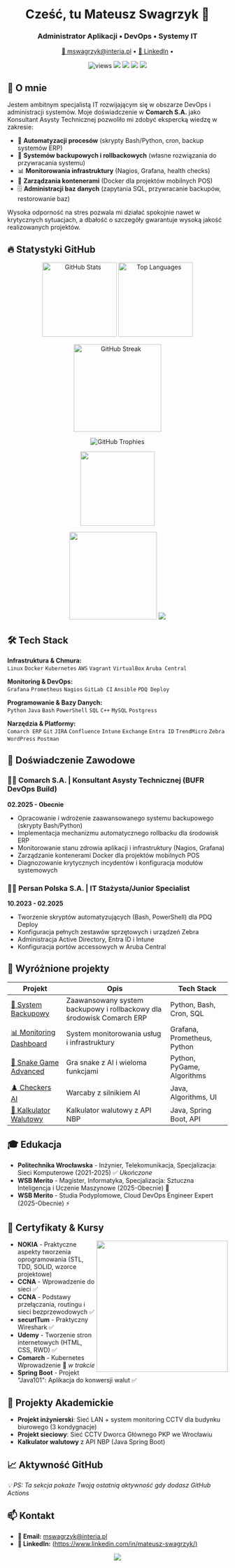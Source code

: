 <!-- Nagłówek -->
<h1 align="center">Cześć, tu Mateusz Swagrzyk 👋</h1>
<h3 align="center">Administrator Aplikacji • DevOps • Systemy IT</h3>

<p align="center">
  <a href="mailto:mswagrzyk@interia.pl">📧 mswagrzyk@interia.pl</a> •
  <a href="https://www.linkedin.com/in/mateusz-swagrzyk/">💼 LinkedIn</a> •
</p>

<p align="center">
  <img src="https://komarev.com/ghpvc/?username=Swagrzyk&label=Wyświetlenia&color=0e75b6&style=for-the-badge" alt="views" />
  <img src="https://img.shields.io/badge/Linux-Expert-FCC624?logo=linux&logoColor=black" />
  <img src="https://img.shields.io/badge/DevOps-2496ED?logo=azurepipelines&logoColor=white" />
  <img src="https://img.shields.io/badge/Cloud-AWS-orange?logo=amazonaws" />
  <img src="https://img.shields.io/badge/Comarch_ERP-Specialist-blue?logo=azuredevops" />
</p>

## 🚀 O mnie

Jestem ambitnym specjalistą IT rozwijającym się w obszarze DevOps i administracji systemów. Moje doświadczenie w **Comarch S.A.** jako Konsultant Asysty Technicznej pozwoliło mi zdobyć ekspercką wiedzę w zakresie:

- 🔄 **Automatyzacji procesów** (skrypty Bash/Python, cron, backup systemów ERP)
- 🚀 **Systemów backupowych i rollbackowych** (własne rozwiązania do przywracania systemu)
- 📊 **Monitorowania infrastruktury** (Nagios, Grafana, health checks)
- 🐳 **Zarządzania kontenerami** (Docker dla projektów mobilnych POS)
- 🗄️ **Administracji baz danych** (zapytania SQL, przywracanie backupów, restorowanie baz)

Wysoka odporność na stres pozwala mi działać spokojnie nawet w krytycznych sytuacjach, a dbałość o szczegóły gwarantuje wysoką jakość realizowanych projektów.

## 🔥 Statystyki GitHub
<p align="center">
  <img height="170" src="https://api.github-readme-stats.vercel.app/api?username=Swagrzyk&show_icons=true&theme=tokyonight&hide=issues&count_private=true&include_all_commits=true" alt="GitHub Stats" />
  <img height="170" src="https://api.github-readme-stats.vercel.app/api/top-langs/?username=Swagrzyk&layout=compact&theme=tokyonight&hide=html,css&langs_count=6" alt="Top Languages" />
</p>

<p align="center">
  <img height="200" src="https://streak-stats.demolab.com/?user=Swagrzyk&theme=tokyonight&fire=DD2727" alt="GitHub Streak" />
</p>

<p align="center">
  <img src="https://github-profile-trophy.vercel.app/?username=Swagrzyk&theme=onedark&column=4&margin-w=15&margin-h=15" alt="GitHub Trophies" />
</p>

<p align="center">
    <img height="170" src="https://github-readme-stats.vercel.app/api/top-langs/?username=Swagrzyk&layout=compact&theme=tokyonight&hide=html,css&langs_count=6" />
</p>
<p align="center">
  <img height="200" src="https://streak-stats.demolab.com/?user=Swagrzyk&theme=tokyonight&fire=DD2727" />
  <img src="https://github-profile-trophy.vercel.app/?username=Swagrzyk&theme=onedark&column=4&margin-w=15&margin-h=15" />
</p>

## 🛠️ Tech Stack

**Infrastruktura & Chmura:** \
`Linux` `Docker` `Kubernetes` `AWS` `Vagrant` `VirtualBox` `Aruba Central`

**Monitoring & DevOps:** \
`Grafana` `Prometheus` `Nagios`  `GitLab CI` `Ansible` `PDQ Deploy`

**Programowanie & Bazy Danych:** \
`Python` `Java` `Bash` `PowerShell` `SQL` `C++` `MySQL` `Postgress`

**Narzędzia & Platformy:** \
`Comarch ERP` `Git` `JIRA` `Confluence` `Intune` `Exchange` `Entra ID` `TrendMicro` `Zebra` `WordPress` `Postman`

## 💼 Doświadczenie Zawodowe

### 👨‍💻 Comarch S.A. | Konsultant Asysty Technicznej (BUFR DevOps Build)
**02.2025 - Obecnie**

- Opracowanie i wdrożenie zaawansowanego systemu backupowego (skrypty Bash/Python)
- Implementacja mechanizmu automatycznego rollbacku dla środowisk ERP
- Monitorowanie stanu zdrowia aplikacji i infrastruktury (Nagios, Grafana)
- Zarządzanie kontenerami Docker dla projektów mobilnych POS
- Diagnozowanie krytycznych incydentów i konfiguracja modułów systemowych

### 👨‍💻 Persan Polska S.A. | IT Stażysta/Junior Specialist
**10.2023 - 02.2025**

- Tworzenie skryptów automatyzujących (Bash, PowerShell) dla PDQ Deploy
- Konfiguracja pełnych zestawów sprzętowych i urządzeń Zebra
- Administracja Active Directory, Entra ID i Intune
- Konfiguracja portów accessowych w Aruba Central

## 📂 Wyróżnione projekty

| Projekt | Opis | Tech Stack |
|---------|------|------------|
| [🚀 System Backupowy ](https://github.com/Swagrzyk/erp-backup-system) | Zaawansowany system backupowy i rollbackowy dla środowisk Comarch ERP | Python, Bash, Cron, SQL |
| [📊 Monitoring Dashboard](https://github.com/Swagrzyk/monitoring-system) | System monitorowania usług i infrastruktury | Grafana, Prometheus, Python |
| [🐍 Snake Game Advanced](https://github.com/Swagrzyk/snake) | Gra snake z AI i wieloma funkcjami | Python, PyGame, Algorithms |
| [♟️ Checkers AI](https://github.com/Swagrzyk/checkers) | Warcaby z silnikiem AI | Java, Algorithms, UI |
| [💱 Kalkulator Walutowy](https://github.com/Swagrzyk/currency-converter) | Kalkulator walutowy z API NBP | Java, Spring Boot, API |


## 🎓 Edukacja

- **Politechnika Wrocławska** - Inżynier, Telekomunikacja, Specjalizacja: Sieci Komputerowe (2021-2025) ✅ *Ukończone*
- **WSB Merito** - Magister, Informatyka, Specjalizacja: Sztuczna Inteligencja i Uczenie Maszynowe (2025-Obecnie) 🎯
- **WSB Merito** - Studia Podyplomowe, Cloud DevOps Engineer Expert (2025-Obecnie) ⚡

## 📜 Certyfikaty & Kursy

<img align="right" src="https://skillicons.dev/icons?i=aws,kubernetes,docker,git" width="300" />

- **NOKIA** - Praktyczne aspekty tworzenia oprogramowania (STL, TDD, SOLID, wzorce projektowe)
- **CCNA** - Wprowadzenie do sieci ✅
- **CCNA** - Podstawy przełączania, routingu i sieci bezprzewodowych ✅
- **securITum** - Praktyczny Wireshark ✅
- **Udemy** - Tworzenie stron internetowych (HTML, CSS, RWD) ✅
- **Comarch** - Kubernetes Wprowadzenie 🚧 *w trakcie*
- **Spring Boot** - Projekt "Java101": Aplikacja do konwersji walut ✅

## 🔬 Projekty Akademickie

- **Projekt inżynierski**: Sieć LAN + system monitoring CCTV dla budynku biurowego (3 kondygnacje)
- **Projekt sieciowy**: Sieć CCTV Dworca Głównego PKP we Wrocławiu
- **Kalkulator walutowy** z API NBP (Java Spring Boot)

## 📈 Aktywność GitHub

<!--START_SECTION:activity-->
<!--END_SECTION:activity-->

*💡 PS: Ta sekcja pokaże Twoją ostatnią aktywność gdy dodasz GitHub Actions*

## 📫 Kontakt

- **📧 Email:** [mswagrzyk@interia.pl](mailto:mswagrzyk@interia.pl)
- **💼 LinkedIn:** [(https://www.linkedin.com/in/mateusz-swagrzyk/)](https://www.linkedin.com/in/mateusz-swagrzyk/)

<p align="center">
  <a href="https://github.com/Swagrzyk?tab=repositories">
    <img src="https://capsule-render.vercel.app/api?type=waving&color=gradient&height=100&section=footer&text=Dziękuję+za+odwiedziny!&fontSize=30" />
  </a>
</p>